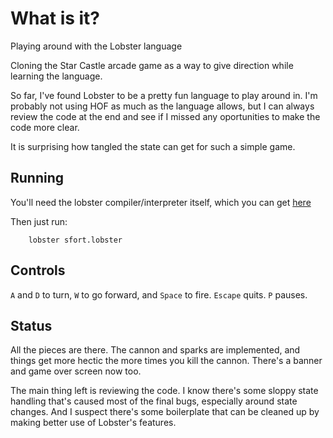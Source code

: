 # What is it?

Playing around with the Lobster language

Cloning the Star Castle arcade game as a way to 
give direction while learning the language.

So far, I've found Lobster to be a pretty fun
language to play around in.  I'm probably not
using HOF as much as the language allows, but
I can always review the code at the end and
see if I missed any oportunities to make the code
more clear.

It is surprising how tangled the state can get
for such a simple game.

## Running

You'll need the lobster compiler/interpreter itself, 
which you can get [here](https://github.com/aardappel/lobster)

Then just run:

		lobster sfort.lobster

## Controls

`A` and `D` to turn, `W` to go forward, and 
`Space` to fire.  `Escape` quits. `P` pauses.

## Status

All the pieces are there.  The cannon and sparks are 
implemented, and things get more hectic the more times 
you kill the cannon.  There's a banner and game over
screen now too.

The main thing left is reviewing the code. I know there's
some sloppy state handling that's caused most of the
final bugs, especially around state changes. And I suspect
there's some boilerplate that can be cleaned up by
making better use of Lobster's features.
